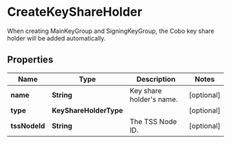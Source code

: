 

# CreateKeyShareHolder

When creating MainKeyGroup and SigningKeyGroup, the Cobo key share holder will be added automatically.

## Properties

| Name | Type | Description | Notes |
|------------ | ------------- | ------------- | -------------|
|**name** | **String** | Key share holder&#39;s name. |  [optional] |
|**type** | **KeyShareHolderType** |  |  [optional] |
|**tssNodeId** | **String** | The TSS Node ID. |  [optional] |



